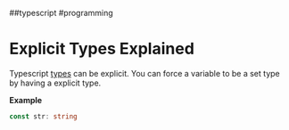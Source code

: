 ##typescript #programming

# Explicit Types Explained
Typescript [types](types) can be explicit.  You can force a variable to be a set type by having a explicit type.

**Example**
```typescript
const str: string
```

